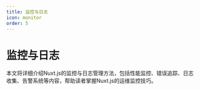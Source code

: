 ```yaml
---
title: 监控与日志
icon: monitor
order: 5
---
```


# 监控与日志

本文将详细介绍Nuxt.js的监控与日志管理方法，包括性能监控、错误追踪、日志收集、告警系统等内容，帮助读者掌握Nuxt.js的运维监控技巧。
